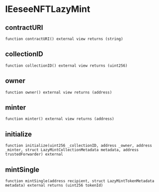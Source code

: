 # IEeseeNFTLazyMint


## contractURI

```solidity
function contractURI() external view returns (string)
```

## collectionID

```solidity
function collectionID() external view returns (uint256)
```

## owner

```solidity
function owner() external view returns (address)
```

## minter

```solidity
function minter() external view returns (address)
```

## initialize

```solidity
function initialize(uint256 _collectionID, address _owner, address _minter, struct LazyMintCollectionMetadata metadata, address trustedForwarder) external
```

## mintSingle

```solidity
function mintSingle(address recipient, struct LazyMintTokenMetadata metadata) external returns (uint256 tokenId)
```


